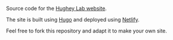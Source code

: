 Source code for the [Hughey Lab website](https://hugheylab.org).

The site is built using [Hugo](https://gohugo.io) and deployed using [Netlify](https://www.netlify.com).

Feel free to fork this repository and adapt it to make your own site.
